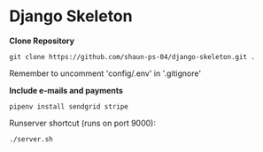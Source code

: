 # Django Skeleton

**Clone Repository**
```
git clone https://github.com/shaun-ps-04/django-skeleton.git .
```

Remember to uncomment 'config/.env' in '.gitignore' 

**Include e-mails and payments**
```
pipenv install sendgrid stripe
```

Runserver shortcut (runs on port 9000):
```
./server.sh
```